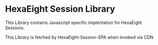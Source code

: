# HexaEight Session Library 

This Library contains Javascript specific implentation for HexaEight Sessions.

This Library is fetched by HexaEight-Session-SPA when invoked via CDN
